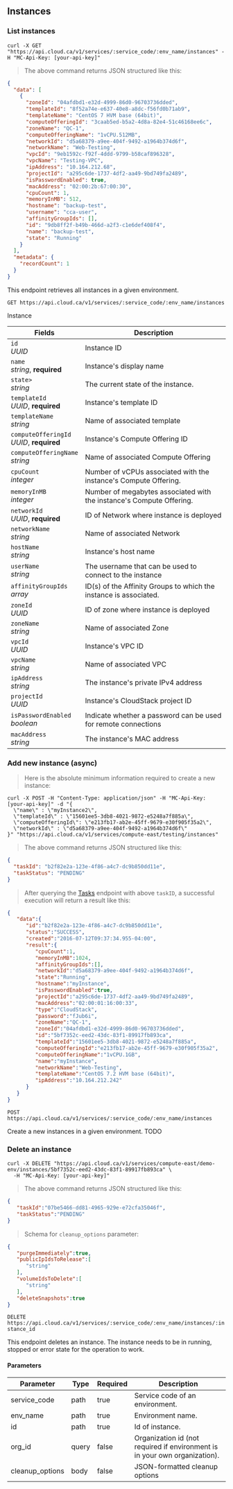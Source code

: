 ## Instances

### List instances

```shell
curl -X GET "https://api.cloud.ca/v1/services/:service_code/:env_name/instances" -H "MC-Api-Key: [your-api-key]"
```
> The above command returns JSON structured like this:

```json
{
  "data": [
    {
      "zoneId": "04afdbd1-e32d-4999-86d0-96703736dded",
      "templateId": "8f52a74e-e637-40e8-a8dc-f56fd0b71ab9",
      "templateName": "CentOS 7 HVM base (64bit)",
      "computeOfferingId": "3caab5ed-b5a2-4d8a-82e4-51c46168ee6c",
      "zoneName": "QC-1",
      "computeOfferingName": "1vCPU.512MB",
      "networkId": "d5a68379-a9ee-404f-9492-a1964b374d6f",
      "networkName": "Web-Testing",
      "vpcId": "9eb1592c-f92f-4ddd-9799-b58caf896328",
      "vpcName": "Testing-VPC",
      "ipAddress": "10.164.212.68",
      "projectId": "a295c6de-1737-4df2-aa49-9bd749fa2489",
      "isPasswordEnabled": true,
      "macAddress": "02:00:2b:67:00:30",
      "cpuCount": 1,
      "memoryInMB": 512,
      "hostname": "backup-test",
      "username": "cca-user",
      "affinityGroupIds": [],
      "id": "9db8ff2f-b49b-466d-a2f3-c1e6def408f4",
      "name": "backup-test",
      "state": "Running"
    }
  ],
  "metadata": {
    "recordCount": 1
  }
}
```
This endpoint retrieves all instances in a given environment.

`GET https://api.cloud.ca/v1/services/:service_code/:env_name/instances`

Instance

Fields | Description
------ | -----------
`id`<br>*UUID* | Instance ID
`name`<br>*string*, **required** | Instance's display name
`state>`<br>*string* | The current state of the instance.
`templateId`<br>*UUID*, **required** | Instance's template ID
`templateName`<br>*string* | Name of associated template
`computeOfferingId`<br>*UUID*, **required** | Instance's Compute Offering ID
`computeOfferingName`<br>*string* | Name of associated Compute Offering
`cpuCount`<br>*integer* | Number of vCPUs associated with the instance's Compute Offering.
`memoryInMB`<br>*integer* | Number of megabytes associated with the instance's Compute Offering.
`networkId`<br>*UUID*, **required** | ID of Network where instance is deployed
`networkName`<br>*string* | Name of associated Network
`hostName`<br>*string* | Instance's host name
`userName`<br>*string* | The username that can be used to connect to the instance
`affinityGroupIds`<br>*array* | ID(s) of the Affinity Groups to which the instance is associated.
`zoneId`<br>*UUID* | ID of zone where instance is deployed
`zoneName`<br>*string* | Name of associated Zone
`vpcId`<br>*UUID* | Instance's VPC ID
`vpcName`<br>*string* | Name of associated VPC
`ipAddress`<br>*string* | The instance's private IPv4 address
`projectId`<br>*UUID* | Instance's CloudStack project ID
`isPasswordEnabled`<br>*boolean* | Indicate whether a password can be used for remote connections
`macAddress`<br>*string* | The instance's MAC address

### Add new instance (async)

> Here is the absolute minimum information required to create a new instance:

```shell
curl -X POST -H "Content-Type: application/json" -H "MC-Api-Key: [your-api-key]" -d "{
  \"name\" : \"myInstance2\",
  \"templateId\" : \"15601ee5-3db8-4021-9872-e5248a7f885a\",
  \"computeOfferingId\": \"e213fb17-ab2e-45ff-9679-e30f905f35a2\",
  \"networkId\" : \"d5a68379-a9ee-404f-9492-a1964b374d6f\"
}" "https://api.cloud.ca/v1/services/compute-east/testing/instances"
```
> The above command returns JSON structured like this:

```json
{
  "taskId": "b2f82e2a-123e-4f86-a4c7-dc9b850dd11e",
  "taskStatus": "PENDING"
}
```

> After querying the [Tasks](#tasks) endpoint with above `taskID`, a successful execution will return a result like this:

```json
{
   "data":{
      "id":"b2f82e2a-123e-4f86-a4c7-dc9b850dd11e",
      "status":"SUCCESS",
      "created":"2016-07-12T09:37:34.955-04:00",
      "result":{
         "cpuCount":1,
         "memoryInMB":1024,
         "affinityGroupIds":[],
         "networkId":"d5a68379-a9ee-404f-9492-a1964b374d6f",
         "state":"Running",
         "hostname":"myInstance",
         "isPasswordEnabled":true,
         "projectId":"a295c6de-1737-4df2-aa49-9bd749fa2489",
         "macAddress":"02:00:01:16:00:33",
         "type":"CloudStack",
         "password":"fJub6i",
         "zoneName":"QC-1",
         "zoneId":"04afdbd1-e32d-4999-86d0-96703736dded",
         "id":"5bf7352c-eed2-43dc-83f1-89917fb893ca",
         "templateId":"15601ee5-3db8-4021-9872-e5248a7f885a",
         "computeOfferingId":"e213fb17-ab2e-45ff-9679-e30f905f35a2",
         "computeOfferingName":"1vCPU.1GB",
         "name":"myInstance",
         "networkName":"Web-Testing",
         "templateName":"CentOS 7.2 HVM base (64bit)",
         "ipAddress":"10.164.212.242"
      }
   }
}
```

`POST https://api.cloud.ca/v1/services/:service_code/:env_name/instances`

Create a new instances in a given environment.
TODO


### Delete an instance

```shell
curl -X DELETE "https://api.cloud.ca/v1/services/compute-east/demo-env/instances/5bf7352c-eed2-43dc-83f1-89917fb893ca" \
  -H "MC-Api-Key: [your-api-key]"
```
> The above command returns JSON structured like this:

```json
{  
   "taskId":"07be5466-dd81-4965-929e-e72cfa35046f",
   "taskStatus":"PENDING"
}
```

> Schema for `cleanup_options` parameter:

```json
{
   "purgeImmediately":true,
   "publicIpIdsToRelease":[
      "string"
   ],
   "volumeIdsToDelete":[
      "string"
   ],
   "deleteSnapshots":true
}
```
`DELETE https://api.cloud.ca/v1/services/:service_code/:env_name/instances/:instance_id`

This endpoint deletes an instance. The instance needs to be in running, stopped or error state for the operation to work.

#### Parameters

Parameter | Type | Required | Description
--------- | ---- | ------- | -----------
service_code | path | true | Service code of an environment.
env_name | path | true | Environment name.
id | path | true | Id of instance.
org_id | query | false | Organization id (not required if environment is in your own organization).
cleanup_options | body | false | JSON-formatted cleanup options
